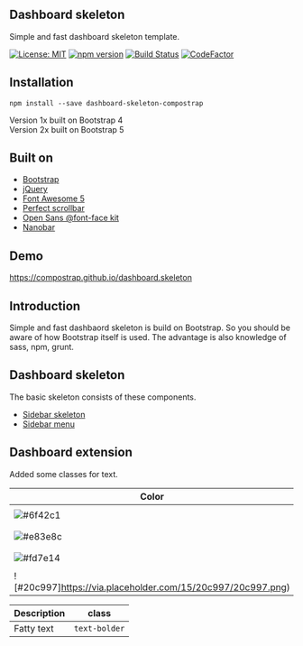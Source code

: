 ## Dashboard skeleton
Simple and fast dashboard skeleton template.

[![License: MIT](https://img.shields.io/badge/License-MIT-yellow.svg)](https://raw.githubusercontent.com/compostrap/dashboard-skeleton/master/license.md)
[![npm version](https://badge.fury.io/js/dashboard-skeleton-compostrap.svg)](https://badge.fury.io/js/dashboard-skeleton-compostrap)
[![Build Status](https://travis-ci.com/compostrap/dashboard-skeleton.svg?branch=master)](https://travis-ci.com/compostrap/dashboard-skeleton)
[![CodeFactor](https://www.codefactor.io/repository/github/compostrap/dashboard-skeleton/badge)](https://www.codefactor.io/repository/github/compostrap/dashboard-skeleton)

## Installation
```
npm install --save dashboard-skeleton-compostrap
```

Version 1x built on Bootstrap 4  
Version 2x built on Bootstrap 5

## Built on
- [Bootstrap](https://getbootstrap.com)
- [jQuery](https://jquery.com)
- [Font Awesome 5](https://fontawesome.com)
- [Perfect scrollbar](https://github.com/mdbootstrap/perfect-scrollbar)
- [Open Sans @font-face kit](https://github.com/FontFaceKit/open-sans)
- [Nanobar](https://github.com/jacoborus/nanobar)

## Demo
https://compostrap.github.io/dashboard.skeleton

## Introduction
Simple and fast dashbaord skeleton is build on Bootstrap. So you should be aware of how Bootstrap itself is used.
The advantage is also knowledge of sass, npm, grunt.

## Dashboard skeleton
The basic skeleton consists of these components.

- [Sidebar skeleton](https://github.com/compostrap/sidebar-skeleton)
- [Sidebar menu](https://github.com/compostrap/sidebar-menu)

## Dashboard extension
Added some classes for text.

| Color                                                        | Class         |
| ------------------------------------------------------------ | ------------- |
| ![#6f42c1](https://via.placeholder.com/15/6f42c1/6f42c1.png) | `text-purple` |
| ![#e83e8c](https://via.placeholder.com/15/e83e8c/e83e8c.png) | `text-pink`   |
| ![#fd7e14](https://via.placeholder.com/15/fd7e14/fd7e14.png) | `text-orange` |
| ![#20c997]https://via.placeholder.com/15/20c997/20c997.png)  | `text-teal`   |

| Description | class          |
| ----------- | -------------- |
| Fatty text  | `text-bolder` |

